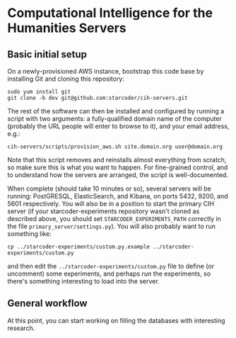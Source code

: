 # Computational Intelligence for the Humanities Servers

## Basic initial setup

On a newly-provisioned AWS instance, bootstrap this code base by installing Git and cloning this repository:

```
sudo yum install git
git clone -b dev git@github.com:starcoder/cih-servers.git
```

The rest of the software can then be installed and configured by running a script with two arguments: a fully-qualified domain name of the computer (probably the URL people will enter to browse to it), and your email address, e.g.:

```
cih-servers/scripts/provision_aws.sh site.domain.org user@domain.org
```

Note that this script removes and reinstalls almost everything from scratch, so make sure this is what you want to happen.  For fine-grained control, and to understand how the servers are arranged, the script is well-documented.

When complete (should take 10 minutes or so), several servers will be running: PostGRESQL, ElasticSearch, and Kibana, on ports 5432, 9200, and 5601 respectively.  You will also be in a position to start the primary CIH server (if your starcoder-experiments repository wasn't cloned as described above, you should set `STARCODER_EXPERIMENTS_PATH` correctly in the file `primary_server/settings.py`).  You will also probably want to run something like:

```
cp ../starcoder-experiments/custom.py.example ../starcoder-experiments/custom.py
```

and then edit the `../starcoder-experiments/custom.py` file to define (or uncomment) some experiments, and perhaps *run* the experiments, so there's something interesting to load into the server.

## General workflow

At this point, you can start working on filling the databases with interesting research.